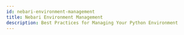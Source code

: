 ```yaml
---
id: nebari-environment-management
title: Nebari Environment Management
description: Best Practices for Managing Your Python Environment
---
```


<!-- PLACEHOLDER / TODO -->